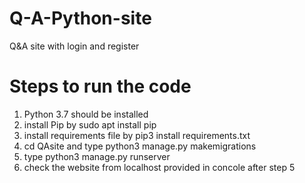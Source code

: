 # Q-A-Python-site
Q&amp;A site with login and register

# Steps to run the code
1. Python 3.7 should be installed 
2. install Pip by sudo apt install pip
3. install requirements file by pip3 install requirements.txt
4. cd QAsite and type python3 manage.py makemigrations
5. type python3 manage.py runserver
6. check the website from localhost provided in concole after step 5
